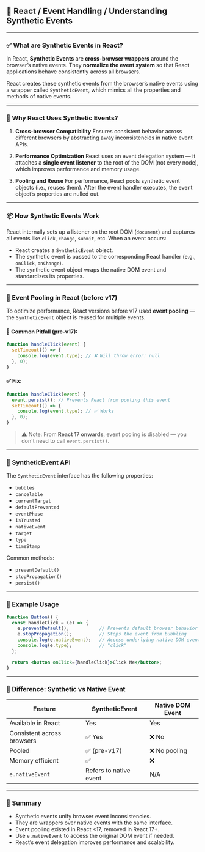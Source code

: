 
## 📘 **React / Event Handling / Understanding Synthetic Events**

---

### ✅ What are Synthetic Events in React?

In React, **Synthetic Events** are **cross-browser wrappers** around the browser’s native events. They **normalize the event system** so that React applications behave consistently across all browsers.

React creates these synthetic events from the browser’s native events using a wrapper called `SyntheticEvent`, which mimics all the properties and methods of native events.

---

### 🧠 Why React Uses Synthetic Events?

1. **Cross-browser Compatibility**
   Ensures consistent behavior across different browsers by abstracting away inconsistencies in native event APIs.

2. **Performance Optimization**
   React uses an event delegation system — it attaches a **single event listener** to the root of the DOM (not every node), which improves performance and memory usage.

3. **Pooling and Reuse**
   For performance, React pools synthetic event objects (i.e., reuses them). After the event handler executes, the event object’s properties are nulled out.

---

### 📦 How Synthetic Events Work

React internally sets up a listener on the root DOM (`document`) and captures all events like `click`, `change`, `submit`, etc. When an event occurs:

* React creates a `SyntheticEvent` object.
* The synthetic event is passed to the corresponding React handler (e.g., `onClick`, `onChange`).
* The synthetic event object wraps the native DOM event and standardizes its properties.

---

### 🔁 Event Pooling in React (before v17)

To optimize performance, React versions before v17 used **event pooling** — the `SyntheticEvent` object is reused for multiple events.

#### 🚫 Common Pitfall (pre-v17):

```js
function handleClick(event) {
  setTimeout(() => {
    console.log(event.type); // ❌ Will throw error: null
  }, 0);
}
```

#### ✅ Fix:

```js
function handleClick(event) {
  event.persist(); // Prevents React from pooling this event
  setTimeout(() => {
    console.log(event.type); // ✅ Works
  }, 0);
}
```

> ⚠️ Note: From **React 17 onwards**, event pooling is disabled — you don't need to call `event.persist()`.

---

### 🧬 SyntheticEvent API

The `SyntheticEvent` interface has the following properties:

* `bubbles`
* `cancelable`
* `currentTarget`
* `defaultPrevented`
* `eventPhase`
* `isTrusted`
* `nativeEvent`
* `target`
* `type`
* `timeStamp`

Common methods:

* `preventDefault()`
* `stopPropagation()`
* `persist()`

---

### 🧪 Example Usage

```jsx
function Button() {
  const handleClick = (e) => {
    e.preventDefault();           // Prevents default browser behavior
    e.stopPropagation();          // Stops the event from bubbling
    console.log(e.nativeEvent);   // Access underlying native DOM event
    console.log(e.type);          // "click"
  };

  return <button onClick={handleClick}>Click Me</button>;
}
```

---

### 🔄 Difference: Synthetic vs Native Event

| Feature                    | SyntheticEvent         | Native DOM Event |
| -------------------------- | ---------------------- | ---------------- |
| Available in React         | Yes                    | Yes              |
| Consistent across browsers | ✅ Yes                  | ❌ No             |
| Pooled                     | ✅ (pre-v17)            | ❌ No pooling     |
| Memory efficient           | ✅                      | ❌                |
| `e.nativeEvent`            | Refers to native event | N/A              |

---

### 📌 Summary

* Synthetic events unify browser event inconsistencies.
* They are wrappers over native events with the same interface.
* Event pooling existed in React <17, removed in React 17+.
* Use `e.nativeEvent` to access the original DOM event if needed.
* React’s event delegation improves performance and scalability.

